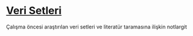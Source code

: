 # [Veri Setleri](datasets)
Çalışma öncesi araştırılan veri setleri ve literatür taramasına ilişkin notlargit 

